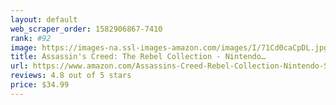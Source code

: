 ```yaml
---
layout: default 
﻿web_scraper_order: 1582906867-7410
rank: #92
image: https://images-na.ssl-images-amazon.com/images/I/71Cd0caCpDL.jpg
title: Assassin's Creed: The Rebel Collection - Nintendo…
url: https://www.amazon.com/Assassins-Creed-Rebel-Collection-Nintendo-Switch/dp/B07XHY6RLK/ref=zg_mw_videogames_92?_encoding=UTF8&psc=1&refRID=C62WCF5X3M60X6CESHWA
reviews: 4.8 out of 5 stars
price: $34.99 
---
```

